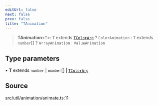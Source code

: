 ```yaml
---
editUrl: false
next: false
prev: false
title: "TAnimation"
---
```


> **TAnimation**\<`T`\>: `T` extends [`TColorArg`](../../../type-aliases/TColorArg.md) ? `ColorAnimation` : `T` extends `number`[] ? `ArrayAnimation` : `ValueAnimation`

## Type parameters

• **T** extends `number` \| `number`[] \| [`TColorArg`](../../../type-aliases/TColorArg.md)

## Source

src/util/animation/animate.ts:11
